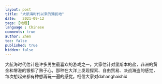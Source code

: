 ```yaml
---
layout: post
title: "大航海时代以来的殖民地"
date:   2021-09-12
tags: [地理]
language : Chinese
comments: true
author: Zhen
toc: false
published: true
hidden: false
---
```

大航海时代估计是许多男生最喜欢的游戏之一，大家估计对里斯本的盐，非洲的黄金和堺港的银都了熟于心，那种在大洋上发现探索、自由贸易、决战海盗的感觉，每次想起来都有种想再玩一遍的感觉。相信大家对dahanghaishid
<!--stackedit_data:
eyJoaXN0b3J5IjpbLTIyNjAxNTI3OV19
-->